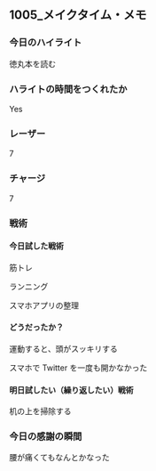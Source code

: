 ## 1005\_メイクタイム・メモ

### 今日のハイライト

徳丸本を読む

### ハライトの時間をつくれたか

Yes

### レーザー

7

### チャージ

7

### 戦術

#### 今日試した戦術

筋トレ

ランニング

スマホアプリの整理

#### どうだったか？

運動すると、頭がスッキリする

スマホで Twitter を一度も開かなかった

#### 明日試したい（繰り返したい）戦術

机の上を掃除する

### 今日の感謝の瞬間

腰が痛くてもなんとかなった
